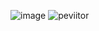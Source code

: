 ![image](https://github.com/Vasi-Cordea/peViitorRegressionTestingJavaCucumber/assets/150058199/38321ca6-f0e5-48a5-899b-77d30a4f4681)
![peviitor](https://github.com/Vasi-Cordea/peViitorRegressionTestingJavaCucumber/assets/150058199/a92ea1dd-977c-43e0-ba57-eec5ac58f193)



